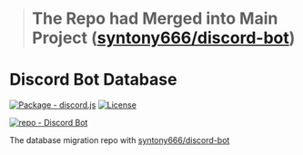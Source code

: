 > # The Repo had Merged into Main Project ([syntony666/discord-bot](https://github.com/syntony666/discord-bot))

# Discord Bot Database

[![Package - discord.js](https://img.shields.io/github/package-json/dependency-version/syntony666/discord-bot-database/sequelize?logoColor=white&color=blue)](https://www.npmjs.com/package/sequelize)
[![License](https://img.shields.io/badge/License-MIT-yellow)](#license)


[![repo - Discord Bot](https://img.shields.io/badge/repo-discord_bot-834abe?style=for-the-badge)](https://github.com/syntony666/discord-bot)

The database migration repo with [syntony666/discord-bot](https://github.com/syntony666/discord-bot)
